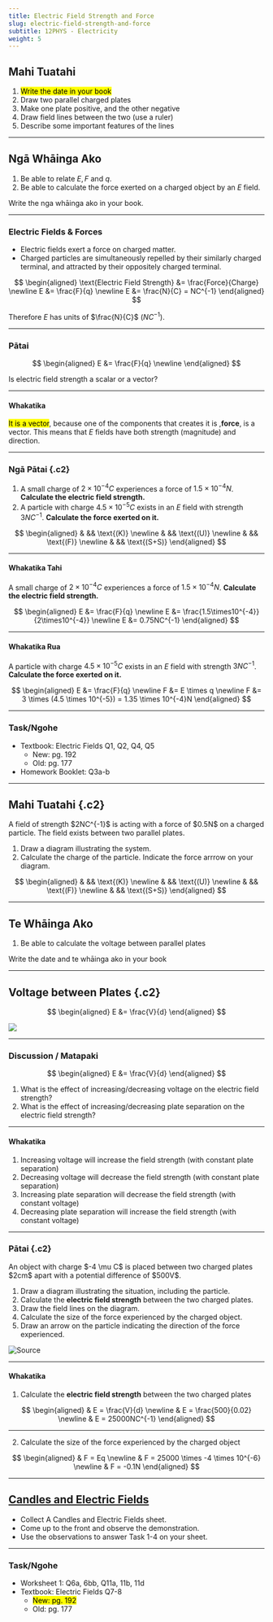 ```yaml
---
title: Electric Field Strength and Force
slug: electric-field-strength-and-force
subtitle: 12PHYS - Electricity
weight: 5
---
```


## Mahi Tuatahi

1. <mark>Write the date in your book</mark>
2. Draw two parallel charged plates
3. Make one plate positive, and the other negative
4. Draw field lines between the two (use a ruler)
5. Describe some important features of the lines

---

## Ngā Whāinga Ako

1. Be able to relate $E, F$ and $q$.
2. Be able to calculate the force exerted on a charged object by an $E$ field.

<p class="instruction">Write the nga whāinga ako in your book.</p>

---

### Electric Fields & Forces

- Electric fields exert a force on charged matter.
- Charged particles are simultaneously repelled by their similarly charged terminal, and attracted by their oppositely charged terminal.

$$
\begin{aligned}
    \text{Electric Field Strength} &= \frac{Force}{Charge} \newline
    E &= \frac{F}{q} \newline
    E &= \frac{N}{C} = NC^{-1}
\end{aligned}
$$

Therefore $E$ has units of $\frac{N}{C}$ ($NC^{-1}$).

---

### Pātai

$$
\begin{aligned}
    E &= \frac{F}{q} \newline
\end{aligned}
$$

Is electric field strength a scalar or a vector?

---

#### Whakatika

<mark>It is a vector</mark>, because one of the components that creates it is ,__force__, is a vector. This means that $E$ fields have both strength (magnitude) and direction.

---

### Ngā Pātai {.c2}

1. A small charge of $2 \times 10^{-4}C$ experiences a force of $1.5\times10^{-4}N$. __Calculate the electric field strength.__
2. A particle with charge $4.5 \times 10^{-5}C$ exists in an $E$ field with strength $3NC^{-1}$. __Calculate the force exerted on it.__

$$
\begin{aligned}
    &  && \text{(K)} \newline
    &  && \text{(U)} \newline
    &  && \text{(F)} \newline
    &  && \text{(S+S)} 
\end{aligned}
$$

---

#### Whakatika Tahi

A small charge of $2 \times 10^{-4}C$ experiences a force of $1.5\times10^{-4}N$. __Calculate the electric field strength.__

$$
\begin{aligned}
    E &= \frac{F}{q} \newline
    E &= \frac{1.5\times10^{-4}}{2\times10^{-4}} \newline
    E &= 0.75NC^{-1}
\end{aligned}
$$

---

#### Whakatika Rua

A particle with charge $4.5 \times 10^{-5}C$ exists in an $E$ field with strength $3NC^{-1}$. __Calculate the force exerted on it.__

$$
\begin{aligned}
    E &= \frac{F}{q} \newline
    F &= E \times q \newline
    F &= 3 \times (4.5 \times 10^{-5}) = 1.35 \times 10^{-4}N 
\end{aligned}
$$

---

### Task/Ngohe

- Textbook: Electric Fields Q1, Q2, Q4, Q5
    + New: pg. 192
    + Old: pg. 177
- Homework Booklet: Q3a-b

---

## Mahi Tuatahi {.c2}

<div>
A field of strength $2NC^{-1}$ is acting with a force of $0.5N$ on a charged particle. The field exists between two parallel plates.

1. Draw a diagram illustrating the system.
2. Calculate the charge of the particle. Indicate the force arrrow on your diagram.
</div>

$$
\begin{aligned}
    &  && \text{(K)} \newline
    &  && \text{(U)} \newline
    &  && \text{(F)} \newline
    &  && \text{(S+S)} 
\end{aligned}
$$

---

## Te Whāinga Ako

1. Be able to calculate the voltage between parallel plates

<p class="instruction">Write the date and te whāinga ako in your book</p>

---

## Voltage between Plates {.c2}

$$
\begin{aligned}
    E &= \frac{V}{d}
\end{aligned}
$$

![](https://www.researchgate.net/profile/Khairurrijal-Khairurrijal-2/publication/283637594/figure/fig2/AS:614019543089182@1523405075955/Electric-field-force-lines-between-two-parallel-plates.png)

---

### Discussion / Matapaki

$$
\begin{aligned}
    E &= \frac{V}{d}
\end{aligned}
$$

1. What is the effect of increasing/decreasing voltage on the electric field strength?
2. What is the effect of increasing/decreasing plate separation on the electric field strength?

---

#### Whakatika

1. Increasing voltage will increase the field strength (with constant plate separation)
2. Decreasing voltage will decrease the field strength (with constant plate separation)
3. Increasing plate separation will decrease the field strength (with constant voltage)
4. Decreasing plate separation will increase the field strength (with constant voltage)

---

### Pātai {.c2}

<div>
An object with charge $-4 \mu C$ is placed between two charged plates $2cm$ apart with a potential difference of $500V$.

1. Draw a diagram illustrating the situation, including the particle.
2. Calculate the __electric field strength__ between the two charged plates.
3. Draw the field lines on the diagram.
4. Calculate the size of the force experienced by the charged object.
5. Draw an arrow on the particle indicating the direction of the force experienced.
</div>

![[Source](https://instrumentationtools.com/topic/metric-notation/)](https://instrumentationtools.com/wp-content/uploads/2020/03/Metric-Notation.png)

---

#### Whakatika

1. Calculate the __electric field strength__ between the two charged plates

$$
\begin{aligned}
    & E = \frac{V}{d} \newline
    & E = \frac{500}{0.02} \newline
    & E = 25000NC^{-1}
\end{aligned}
$$

---

2. Calculate the size of the force experienced by the charged object

$$
\begin{aligned}
    & F = Eq \newline
    & F = 25000 \times -4 \times 10^{-6} \newline
    & F = -0.1N
\end{aligned}
$$

---

## [Candles and Electric Fields](https://docs.google.com/document/d/18CnDWpo-05z72rtvTztYuwp9SvlM_N1OlUIsGH7a-7c/edit#)

- Collect A Candles and Electric Fields sheet.
- Come up to the front and observe the demonstration.
- Use the observations to answer Task 1-4 on your sheet.

<!-- ---

### Tūhura / Investigation {.c2}

<div>
__Setup__:

1. Open the Parallel Plates simulation on Google Classroom
2. Choose "Capacitance"
3. Uncheck "Capacitance", "Top Plate Charge", "Bar Graphs" and "Stored Energy"
4. Check "Plate Charges", "Electric Field", and "Current Direction"
5. Attach a voltmeter to the wire on either side of the parallel plates
</div>

<div>
__Pātai in your Books:__

1. What do you observe about the amount of charge on each plate as you vary the battery from 1.5V to -1.5V?
2. Similarly, what happens to the field strength (as indicated by the number of lines)
3. And, what happens when you vary the plate separation at a constant voltage?
</div>

---

<iframe src="https://phet.colorado.edu/sims/html/capacitor-lab-basics/latest/capacitor-lab-basics_en.html"
        width="800"
        height="600"
        allowfullscreen>
</iframe>

---

#### Whakatika

1. At the extremes there are a large number of charges on each plate. When the voltage reaches zero, there zero net charge on each plate. When the voltage crosses through to the other side the type of net charge swaps.
2. At the extremes (1.5, -1.5) there is maximum voltage and therefore strongest field. Reducing voltage reduces field strength. Zero voltage means zero field strength.
3. At constant voltage, increasing plate separates spaces out the field lines indicating a weaker field. Decreasing plate separation condenses the lines indicating a stronger field. -->

---

### Task/Ngohe

- Worksheet 1: Q6a, 6bb, Q11a, 11b, 11d
- Textbook: Electric Fields Q7-8
    + <mark>New: pg. 192</mark>
    + Old: pg. 177

